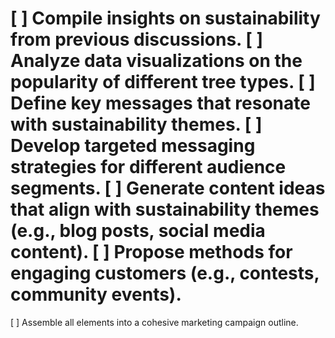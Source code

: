 [ ] Compile insights on sustainability from previous discussions.
[ ] Analyze data visualizations on the popularity of different tree types.
[ ] Define key messages that resonate with sustainability themes.
[ ] Develop targeted messaging strategies for different audience segments.
[ ] Generate content ideas that align with sustainability themes (e.g., blog posts, social media content).
[ ] Propose methods for engaging customers (e.g., contests, community events).
=======
[ ] Assemble all elements into a cohesive marketing campaign outline.